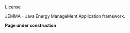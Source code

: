 License
<!-- Remember: the first line always goes with the title-->
<!-- Please use h3 headers (###) inside these files -->

JEMMA - Java Energy ManageMent Application framework.

**Page under construction**
